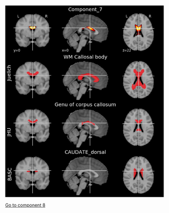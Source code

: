 ![7](preliminary/7.jpg "Component 7")

[Go to component 8](https://parietal-inria.github.io/MODL_atlas/256/8 "Component 8")
